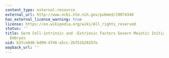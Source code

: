 ```yaml
---
content_type: external-resource
external_url: http://www.ncbi.nlm.nih.gov/pubmed/19074348
has_external_license_warning: true
license: https://en.wikipedia.org/wiki/All_rights_reserved
status: ''
title: Germ Cell-intrinsic and -Extrinsic Factors Govern Meiotic Initiation in Mouse
  Embryos
uid: b3fce0d6-bd99-4746-a5cc-2bf51b29257e
wayback_url: ''
---
```

